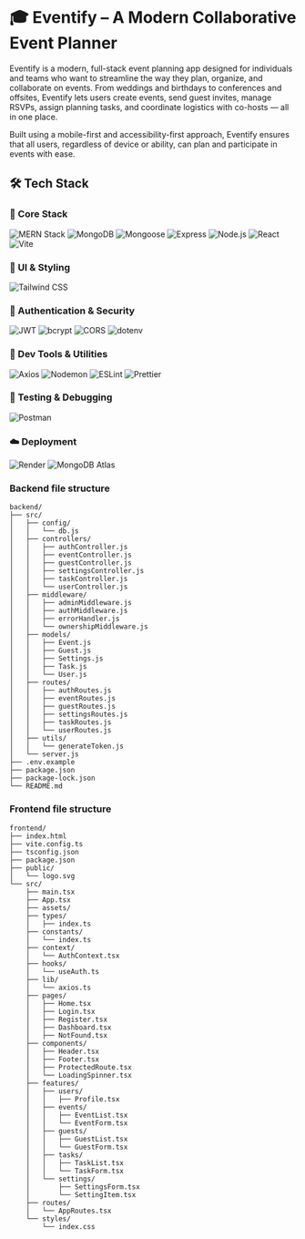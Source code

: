 # 🎓 Eventify – A Modern Collaborative Event Planner

Eventify is a modern, full-stack event planning app designed for individuals and teams who want to streamline the way they plan, organize, and collaborate on events. From weddings and birthdays to conferences and offsites, Eventify lets users create events, send guest invites, manage RSVPs, assign planning tasks, and coordinate logistics with co-hosts — all in one place.

Built using a mobile-first and accessibility-first approach, Eventify ensures that all users, regardless of device or ability, can plan and participate in events with ease.

## 🛠️ Tech Stack

### 🚀 Core Stack
![MERN Stack](https://img.shields.io/badge/Stack-MERN-3e863d?style=flat-square&logo=mongodb&logoColor=white)
![MongoDB](https://img.shields.io/badge/Database-MongoDB-47A248?style=flat-square&logo=mongodb&logoColor=white)
![Mongoose](https://img.shields.io/badge/ODM-Mongoose-880000?style=flat-square)
![Express](https://img.shields.io/badge/Backend-Express.js-000000?style=flat-square&logo=express&logoColor=white)
![Node.js](https://img.shields.io/badge/Runtime-Node.js-339933?style=flat-square&logo=node.js&logoColor=white)
![React](https://img.shields.io/badge/Frontend-React-61DAFB?style=flat-square&logo=react&logoColor=black)
![Vite](https://img.shields.io/badge/Build-Vite-646CFF?style=flat-square&logo=vite&logoColor=white)

### 🎨 UI & Styling
![Tailwind CSS](https://img.shields.io/badge/UI-Tailwind_CSS-06B6D4?style=flat-square&logo=tailwindcss&logoColor=white)

### 🔐 Authentication & Security
![JWT](https://img.shields.io/badge/Auth-JWT-FFB400?style=flat-square&logo=jsonwebtokens&logoColor=black)
![bcrypt](https://img.shields.io/badge/Security-bcrypt-ef5c00?style=flat-square)
![CORS](https://img.shields.io/badge/Middleware-CORS-blue?style=flat-square)
![dotenv](https://img.shields.io/badge/Env-dotenv-green?style=flat-square)

### 🧰 Dev Tools & Utilities
![Axios](https://img.shields.io/badge/HTTP-Axios-5A29E4?style=flat-square&logo=axios&logoColor=white)
![Nodemon](https://img.shields.io/badge/Dev-Nodemon-76D04B?style=flat-square&logo=nodemon&logoColor=black)
![ESLint](https://img.shields.io/badge/Linter-ESLint-4B32C3?style=flat-square&logo=eslint&logoColor=white)
![Prettier](https://img.shields.io/badge/Formatter-Prettier-F7B93E?style=flat-square&logo=prettier&logoColor=black)

### 🧪 Testing & Debugging
![Postman](https://img.shields.io/badge/API_Postman-FF6C37?style=flat-square&logo=postman&logoColor=white)

### ☁️ Deployment
![Render](https://img.shields.io/badge/Deploy-Render-46E3B7?style=flat-square&logo=render&logoColor=black)
![MongoDB Atlas](https://img.shields.io/badge/DB_Host-MongoDB_Atlas-11B048?style=flat-square&logo=mongodb&logoColor=white)

### Backend file structure

```
backend/
├── src/
│   ├── config/
│   │   └── db.js
│   ├── controllers/
│   │   ├── authController.js
│   │   ├── eventController.js
│   │   ├── guestController.js
│   │   ├── settingsController.js
│   │   ├── taskController.js
│   │   └── userController.js
│   ├── middleware/
│   │   ├── adminMiddleware.js
│   │   ├── authMiddleware.js
│   │   ├── errorHandler.js
│   │   └── ownershipMiddleware.js
│   ├── models/
│   │   ├── Event.js
│   │   ├── Guest.js
│   │   ├── Settings.js
│   │   ├── Task.js
│   │   └── User.js
│   ├── routes/
│   │   ├── authRoutes.js
│   │   ├── eventRoutes.js
│   │   ├── guestRoutes.js
│   │   ├── settingsRoutes.js
│   │   ├── taskRoutes.js
│   │   └── userRoutes.js
│   ├── utils/
│   │   └── generateToken.js
│   └── server.js
├── .env.example
├── package.json
├── package-lock.json
└── README.md
```

### Frontend file structure
```
frontend/
├── index.html
├── vite.config.ts
├── tsconfig.json
├── package.json
├── public/
│   └── logo.svg
└── src/
    ├── main.tsx
    ├── App.tsx
    ├── assets/
    ├── types/
    │   ├── index.ts
    ├── constants/
    │   └── index.ts
    ├── context/
    │   └── AuthContext.tsx
    ├── hooks/
    │   └── useAuth.ts
    ├── lib/
    │   └── axios.ts
    ├── pages/
    │   ├── Home.tsx
    │   ├── Login.tsx
    │   ├── Register.tsx
    │   ├── Dashboard.tsx
    │   ├── NotFound.tsx
    ├── components/
    │   ├── Header.tsx
    │   ├── Footer.tsx
    │   ├── ProtectedRoute.tsx
    │   └── LoadingSpinner.tsx
    ├── features/
    │   ├── users/
    │   │   ├── Profile.tsx
    │   ├── events/
    │   │   ├── EventList.tsx
    │   │   └── EventForm.tsx
    │   ├── guests/
    │   │   ├── GuestList.tsx
    │   │   └── GuestForm.tsx
    │   ├── tasks/
    │   │   ├── TaskList.tsx
    │   │   └── TaskForm.tsx
    │   └── settings/
    │       ├── SettingsForm.tsx
    │       └── SettingItem.tsx
    ├── routes/
    │   └── AppRoutes.tsx
    └── styles/
        └── index.css
```